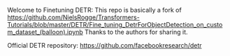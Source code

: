 Welcome to Finetuning DETR:
This repo is basically a fork of https://github.com/NielsRogge/Transformers-Tutorials/blob/master/DETR/Fine_tuning_DetrForObjectDetection_on_custom_dataset_(balloon).ipynb
Thanks to the authors for sharing it.

Official DETR repository: https://github.com/facebookresearch/detr
